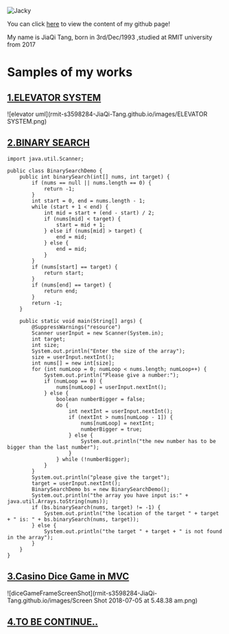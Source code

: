 ![Jacky](rmit-s3598284-JiaQi-Tang.github.io/images/IMG_5364.JPG)


You can click [here](https://github.com/rmit-s3598284-JiaQi-Tang/rmit-s3598284-JiaQi-Tang.github.io) to view the content of my github page!

My name is JiaQi Tang, born in 3rd/Dec/1993 ,studied at RMIT university from 2017

# **Samples of my works**

## [1.ELEVATOR SYSTEM](https://github.com/rmit-s3598284-JiaQi-Tang/Elevator)

![elevator uml](rmit-s3598284-JiaQi-Tang.github.io/images/ELEVATOR SYSTEM.png)

## [2.BINARY SEARCH](https://github.com/rmit-s3598284-JiaQi-Tang/BinarySearch)

```
import java.util.Scanner;

public class BinarySearchDemo {
	public int binarySearch(int[] nums, int target) {
		if (nums == null || nums.length == 0) {
			return -1;
		}
		int start = 0, end = nums.length - 1;
		while (start + 1 < end) {
			int mid = start + (end - start) / 2;
			if (nums[mid] < target) {
				start = mid + 1;
			} else if (nums[mid] > target) {
				end = mid;
			} else {
				end = mid;
			}
		}
		if (nums[start] == target) {
			return start;
		}
		if (nums[end] == target) {
			return end;
		}
		return -1;
	}

	public static void main(String[] args) {
		@SuppressWarnings("resource")
		Scanner userInput = new Scanner(System.in);
		int target;
		int size;
		System.out.println("Enter the size of the array");
		size = userInput.nextInt();
		int nums[] = new int[size];
		for (int numLoop = 0; numLoop < nums.length; numLoop++) {
			System.out.println("Please give a number:");
			if (numLoop == 0) {
				nums[numLoop] = userInput.nextInt();
			} else {
				boolean numberBigger = false;
				do {
					int nextInt = userInput.nextInt();
					if (nextInt > nums[numLoop - 1]) {
						nums[numLoop] = nextInt;
						numberBigger = true;
					} else {
						System.out.println("the new number has to be bigger than the last number");
					}
				} while (!numberBigger);
			}
		}
		System.out.println("please give the target");
		target = userInput.nextInt();
		BinarySearchDemo bs = new BinarySearchDemo();
		System.out.println("the array you have input is:" + java.util.Arrays.toString(nums));
		if (bs.binarySearch(nums, target) != -1) {
			System.out.println("the location of the target " + target + " is: " + bs.binarySearch(nums, target));
		} else {
			System.out.println("the target " + target + " is not found in the array");
		}
	}
}
```
## [3.Casino Dice Game in MVC](https://github.com/rmit-s3598284-JiaQi-Tang/CasinoDiceGame-SADI-assignment2-)

![diceGameFrameScreenShot](rmit-s3598284-JiaQi-Tang.github.io/images/Screen Shot 2018-07-05 at 5.48.38 am.png)

## [4.TO BE CONTINUE..](https://github.com/rmit-s3598284-JiaQi-Tang)
